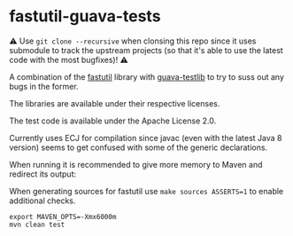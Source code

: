 # fastutil-guava-tests

:warning: Use `git clone --recursive` when clonsing this repo since it uses submodule to track the upstream projects (so that it's able to use the latest code with the most bugfixes)! :warning:

A combination of the [fastutil](http://fastutil.di.unimi.it/) library with [guava-testlib](https://github.com/google/guava/tree/master/guava-testlib)
to try to suss out any bugs in the former.

The libraries are available under their respective licenses.

The test code is available under the Apache License 2.0.

Currently uses ECJ for compilation since javac (even with the latest Java 8 version) seems to get confused with some of the generic declarations.

When running it is recommended to give more memory to Maven and redirect its output:

When generating sources for fastutil use `make sources ASSERTS=1` to enable additional checks.

````
export MAVEN_OPTS=-Xmx6000m
mvn clean test

````

